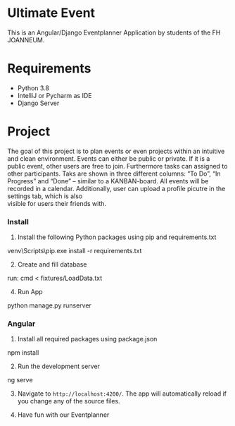 # Ultimate Event
This is an Angular/Django Eventplanner Application by students of the FH JOANNEUM. 

# Requirements

* Python 3.8
* IntelliJ or Pycharm as IDE
* Django Server

# Project

The goal of this project is to plan events or even projects within an
intuitive and clean environment. 
Events can either be public or private.
If it is a public event, other users are free to join. 
Furthermore tasks can assigned to other participants. 
Taks are shown in three different columns: “To Do”, “In Progress”
and “Done” – similar to a KANBAN-board.
All events will be recorded in a calendar. 
Additionally, user can upload a profile picutre in the settings tab, which is also  
visible for users their friends with.

### Install

1. Install the following Python packages using pip and requirements.txt  

venv\Scripts\pip.exe install -r requirements.txt

2. Create and fill database

run: cmd < fixtures/LoadData.txt

4. Run App

python manage.py runserver

### Angular

 1. Install all required packages using package.json

 npm install

 2. Run the development server

 ng serve

 3.  Navigate to `http://localhost:4200/`. The app will automatically reload if you change any of the source files.

4. Have fun with our Eventplanner
